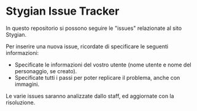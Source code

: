 # Stygian Issue Tracker

In questo repositorio si possono seguire le "issues" relazionate al sito Stygian.

Per inserire una nuova issue, ricordate di specificare le seguenti informazioni:

- Specificate le informazioni del vostro utente (nome utente e nome del personaggio, se creato).
- Specificate tutti i passi per poter replicare il problema, anche con immagini.

Le varie issues saranno analizzate dallo staff, ed aggiornate con la risoluzione.

